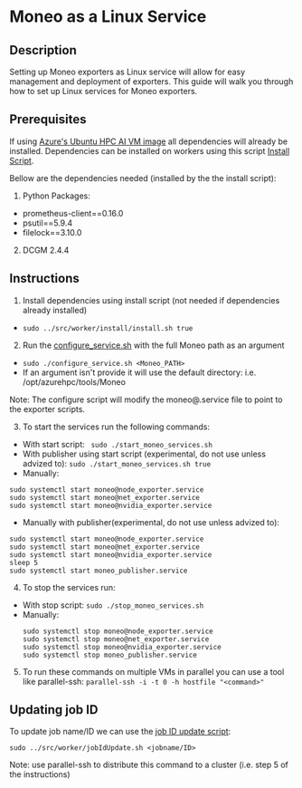 Moneo as a Linux Service
=====
Description
-----
Setting up Moneo exporters as Linux service will allow for easy management and deployment of exporters.
This guide will walk you through how to set up Linux services for Moneo exporters.

Prerequisites
-----
If using [Azure's Ubuntu HPC AI VM image](https://ms.portal.azure.com/#view/Microsoft_Azure_Marketplace/GalleryItemDetailsBladeNopdl/id/microsoft-dsvm.ubuntu-hpc/selectionMode~/false/resourceGroupId//resourceGroupLocation//dontDiscardJourney~/false/selectedMenuId/home/launchingContext~/%7B%22galleryItemId%22%3A%22microsoft-dsvm.ubuntu-hpc2004%22%2C%22source%22%3A%5B%22GalleryFeaturedMenuItemPart%22%2C%22VirtualizedTileDetails%22%5D%2C%22menuItemId%22%3A%22home%22%2C%22subMenuItemId%22%3A%22Search%20results%22%2C%22telemetryId%22%3A%2262513c30-f61d-4cd6-905f-78a3b6869651%22%7D/searchTelemetryId/faaf2f52-2750-4243-b9a1-19f43797cbd3/isLiteSearchFlowEnabled~/false) all dependencies will already be installed. Dependencies can be installed on workers using this script [Install Script](../src/worker/install/install.sh).

Bellow are the dependencies needed (installed by the the install script):
1. Python Packages:
  - prometheus-client==0.16.0
  - psutil==5.9.4
  - filelock==3.10.0
2. DCGM 2.4.4

Instructions
-----
1. Install dependencies using install script (not needed if dependencies already installed)
  - ```sudo ../src/worker/install/install.sh true```
2. Run the [configure_service.sh](./configure_service.sh) with the full Moneo path as an argument
  - ```sudo ./configure_service.sh <Moneo_PATH>```
  - If an argument isn't provide it will use the default directory: i.e. /opt/azurehpc/tools/Moneo

Note: The configure script will modify the moneo@.service file to point to the exporter scripts.

3. To start the services run the following commands:
  - With start script:
  ``` sudo ./start_moneo_services.sh```
  - With publisher using start script (experimental, do not use unless advized to):
  ```sudo ./start_moneo_services.sh true```
  - Manually:
  ```
  sudo systemctl start moneo@node_exporter.service
  sudo systemctl start moneo@net_exporter.service
  sudo systemctl start moneo@nvidia_exporter.service
  ```
  - Manually with publisher(experimental, do not use unless advized to):
  ```
  sudo systemctl start moneo@node_exporter.service
  sudo systemctl start moneo@net_exporter.service
  sudo systemctl start moneo@nvidia_exporter.service
  sleep 5
  sudo systemctl start moneo_publisher.service 
  ```
4. To stop the services run:
- With stop script:
  ``` sudo ./stop_moneo_services.sh ```
- Manually:
  ```
  sudo systemctl stop moneo@node_exporter.service
  sudo systemctl stop moneo@net_exporter.service
  sudo systemctl stop moneo@nvidia_exporter.service
  sudo systemctl stop moneo_publisher.service
  ```
5. To run these commands on multiple VMs in parallel you can use a tool like parallel-ssh:
```parallel-ssh -i -t 0 -h hostfile "<command>"```

Updating job ID
-----
To update job name/ID we can use the [job ID update script](../src/worker/jobIdUpdate.sh):

```sudo ../src/worker/jobIdUpdate.sh <jobname/ID>```

Note: use parallel-ssh to distribute this command to a cluster (i.e. step 5 of the instructions)

